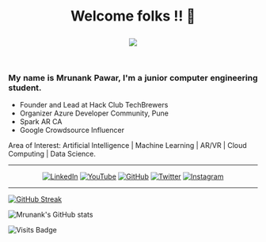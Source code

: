 # <p align="center"> Welcome folks !! 👋 </p>

<p align="center">
<img src="https://github.com/mrunankpawar/mrunankpawar/blob/main/LinkedIn%20Banner%20(1).png">
 </p>
 
 <br>
 

###  <p align="justify">My name is Mrunank Pawar, I'm a junior computer engineering student. </p>

<ul>
 <li>Founder and Lead at Hack Club TechBrewers</li>
 <li>Organizer Azure Developer Community, Pune</li>
 <li>Spark AR CA</li>
 <li>Google Crowdsource Influencer</li>  
</ul> 

Area of Interest: Artificial Intelligence | Machine Learning | AR/VR | Cloud Computing | Data Science.


<hr>
<p align="center">
<a href="https://www.linkedin.com/in/mrunankpawar/" target="_blank"><img alt="LinkedIn" src="https://img.shields.io/badge/linkedin-%230077B5.svg?style=for-the-badge&logo=linkedin&logoColor=white"/></a>
 <a href="https://www.youtube.com/channel/UCak8xLVbDi-_OGozZL3qpwQ" target="_blank"><img alt="YouTube" src="https://img.shields.io/badge/Mrunank Pawar-%23FF0000.svg?style=for-the-badge&logo=YouTube&logoColor=white"/></a>
<a href="https://github.com/mrunankpawar"><img alt="GitHub" src="https://img.shields.io/badge/github-%23121011.svg?style=for-the-badge&logo=github&logoColor=white"/></a>
<a href="https://twitter.com/MrunankPawar" target="_blank"><img alt="Twitter" src="https://img.shields.io/badge/MrunankPawar-%231DA1F2.svg?style=for-the-badge&logo=Twitter&logoColor=white"/></a>
<a href="https://www.instagram.com/mrunank_pawar/" target="_blank"><img alt="Instagram" src="https://img.shields.io/badge/mrunank_pawar-%23E4405F.svg?style=for-the-badge&logo=Instagram&logoColor=white"/></a>
</p>
  
  <hr>
  

[![GitHub Streak](https://github-readme-streak-stats.herokuapp.com/?user=mrunankpawar&theme=radical)](https://git.io/streak-stats) 

![Mrunank's GitHub stats](https://github-readme-stats.vercel.app/api?username=mrunankpawar&show_icons=true&theme=radical)

![Visits Badge](https://badges.pufler.dev/visits/mrunankpawar/mrunankpawar)

 
